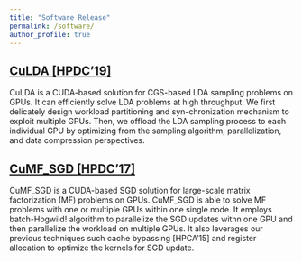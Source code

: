 ```yaml
---
title: "Software Release"
permalink: /software/
author_profile: true
---
```


## [CuLDA [HPDC’19]](https://github.com/cuMF/culda_cgs)

CuLDA is a CUDA-based solution for CGS-based LDA sampling problems on GPUs. It can efficiently solve LDA problems at high throughput. We first delicately design workload partitioning and syn-chronization mechanism to exploit multiple GPUs. Then, we offload the LDA sampling process to each individual GPU by optimizing from the sampling algorithm, parallelization, and data compression perspectives. 

## [CuMF\_SGD [HPDC’17]](https://github.com/cuMF/cumf_sgd)

CuMF\_SGD is a CUDA-based SGD solution for large-scale matrix factorization (MF) problems on GPUs. CuMF\_SGD is able to solve MF problems with one or multiple GPUs within one single node. It employs batch-Hogwild! algorithm to parallelize the SGD updates withn one GPU and then parallelize the workload on multiple GPUs. It also leverages our previous techniques such cache bypassing [HPCA’15] and register allocation to optimize the kernels for SGD update. 


